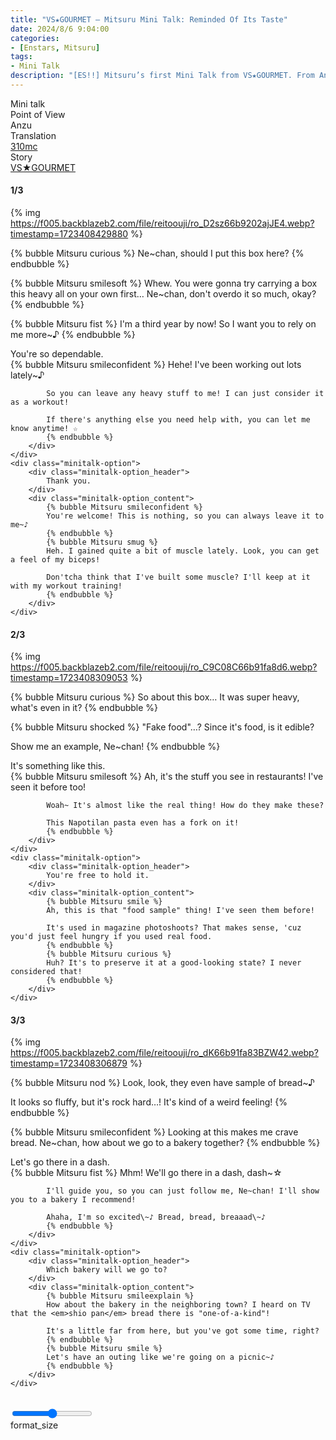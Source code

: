```yaml
---
title: "VS★GOURMET – Mitsuru Mini Talk: Reminded Of Its Taste"
date: 2024/8/6 9:04:00
categories:
- [Enstars, Mitsuru]
tags:
- Mini Talk
description: "[ES!!] Mitsuru’s first Mini Talk from VS★GOURMET. From Anzu’s POV."
---
```

<div class="three-wrapper" style="--storyColor:#5ac189;--storyColor-rgb:90,193,137;--storyColor-h:147.4;--storyColor-s:45.4%;--storyColor-l:55.5%;">
    <div class="info-area">
        <div class="info">
            <div class="info-item characters">
                <div class="label">
                    Mini talk
                </div>
                <div class="value">
					<a href="/categories/Enstars/Mitsuru" character="Mitsuru"></a>
                </div>
            </div>
            <div class="info-item one">
                <div class="label">
                    Point of View
                </div>
                <div class="value">
                    Anzu
                </div>
            </div>
            <div class="info-item two">
                <div class="label">
                    Translation
                </div>
                <div class="value">
                    <a href="/about">310mc</a>
                </div>
            </div>
            <div class="info-item three">
                <div class="label">
                   Story
                </div>
                <div class="value">
                    <a href="/vs_gourmet">VS★GOURMET</a>
                </div>
            </div>
        </div>
    </div>
</div>

<!-- more -->

#### <div mt="rare"></div> 1/3

{% img https://f005.backblazeb2.com/file/reitoouji/ro_D2sz66b9202ajJE4.webp?timestamp=1723408429880 %}

{% bubble Mitsuru curious %}
Ne~chan, should I put this box here?
{% endbubble %}

{% bubble Mitsuru smilesoft %}
Whew. You were gonna try carrying a box this heavy all on your own first… Ne~chan, don't overdo it so much, okay?
{% endbubble %}

{% bubble Mitsuru fist %}
I'm a third year by now! So I want you to rely on me more~♪
{% endbubble %}

<div class="minitalk" character="Anzu">
    <div class="minitalk-option">
        <div class="minitalk-option_header">
            You're so dependable.
        </div>
        <div class="minitalk-option_content">
            {% bubble Mitsuru smileconfident %}
            Hehe! I've been working out lots lately~♪

            So you can leave any heavy stuff to me! I can just consider it as a workout!

            If there's anything else you need help with, you can let me know anytime! ☆
			{% endbubble %}
        </div>
    </div>
    <div class="minitalk-option">
        <div class="minitalk-option_header">
            Thank you.
        </div>
        <div class="minitalk-option_content">
            {% bubble Mitsuru smileconfident %}
            You're welcome! This is nothing, so you can always leave it to me~♪
            {% endbubble %}
            {% bubble Mitsuru smug %}
            Heh. I gained quite a bit of muscle lately. Look, you can get a feel of my biceps!

            Don'tcha think that I've built some muscle? I'll keep at it with my workout training!
			{% endbubble %}
        </div>
    </div>
</div>

#### <div mt="rare"></div> 2/3

{% img https://f005.backblazeb2.com/file/reitoouji/ro_C9C08C66b91fa8d6.webp?timestamp=1723408309053 %}

{% bubble Mitsuru curious %}
So about this box… It was super heavy, what's even in it?
{% endbubble %}

{% bubble Mitsuru shocked %}
"Fake food"…? Since it's food, is it edible?

Show me an example, Ne~chan!
{% endbubble %}

<div class="minitalk" character="Anzu">
    <div class="minitalk-option">
        <div class="minitalk-option_header">
            It's something like this.
        </div>
        <div class="minitalk-option_content">
            {% bubble Mitsuru smilesoft %}
            Ah, it's the stuff you see in restaurants! I've seen it before too!

            Woah~ It's almost like the real thing! How do they make these?

            This Napotilan pasta even has a fork on it!
			{% endbubble %}
        </div>
    </div>
    <div class="minitalk-option">
        <div class="minitalk-option_header">
            You're free to hold it.
        </div>
        <div class="minitalk-option_content">
            {% bubble Mitsuru smile %}
            Ah, this is that "food sample" thing! I've seen them before!

            It's used in magazine photoshoots? That makes sense, 'cuz you'd just feel hungry if you used real food.
            {% endbubble %}
            {% bubble Mitsuru curious %}
            Huh? It's to preserve it at a good-looking state? I never considered that!
			{% endbubble %}
        </div>
    </div>
</div>

#### <div mt="rare"></div> 3/3

{% img https://f005.backblazeb2.com/file/reitoouji/ro_dK66b91fa83BZW42.webp?timestamp=1723408306879 %}

{% bubble Mitsuru nod %}
Look, look, they even have sample of bread~♪

It looks so fluffy, but it's rock hard…! It's kind of a weird feeling!
{% endbubble %}

{% bubble Mitsuru smileconfident %}
Looking at this makes me crave bread. Ne~chan, how about we go to a bakery together?
{% endbubble %}

<div class="minitalk" character="Anzu">
    <div class="minitalk-option">
        <div class="minitalk-option_header">
            Let's go there in a dash.
        </div>
        <div class="minitalk-option_content">
            {% bubble Mitsuru fist %}
            Mhm! We'll go there in a dash, dash~☆

            I'll guide you, so you can just follow me, Ne~chan! I'll show you to a bakery I recommend!

            Ahaha, I'm so excited\~♪ Bread, bread, breaaad\~♪
			{% endbubble %}
        </div>
    </div>
    <div class="minitalk-option">
        <div class="minitalk-option_header">
            Which bakery will we go to?
        </div>
        <div class="minitalk-option_content">
            {% bubble Mitsuru smileexplain %}
            How about the bakery in the neighboring town? I heard on TV that the <em>shio pan</em> bread there is "one-of-a-kind"!

            It's a little far from here, but you've got some time, right?
            {% endbubble %}
            {% bubble Mitsuru smile %}
            Let's have an outing like we're going on a picnic~♪
			{% endbubble %}
        </div>
    </div>
</div>
<br>
<div class="navigation2">
    <div class="toolbar-wrapper">
        <div class="slider-container">
            <input type="range" min="1" max="5" value="3" class="slider">
        </div>
        <div class="toolbar">
            <a target="_blank" href="/translations" class="home-button" title="Translations Masterlist"><i class="fa fa-home"></i></a>
            <div class="toolbar__section">
                <a id="sliderDrop">
                    <span class="material-icons-round" title="Text Size">format_size</span>
                </a>
            </div>
            <a target="_blank" href="/vs_gourmet#Mini-Talks" title="Index"><i class="fa fa-star"></i></a>
            <a href="/vs_gourmet/minitalk/mitsuru_2" title="Mitsuru Mini Talk: Restless Night"><i class="fa fa-arrow-right"></i></a>
            <a href="#top" class="top-arrow" title="Back to Top"><i class="fa fa-arrow-up"></i></a>
        </div>
    </div>
</div>